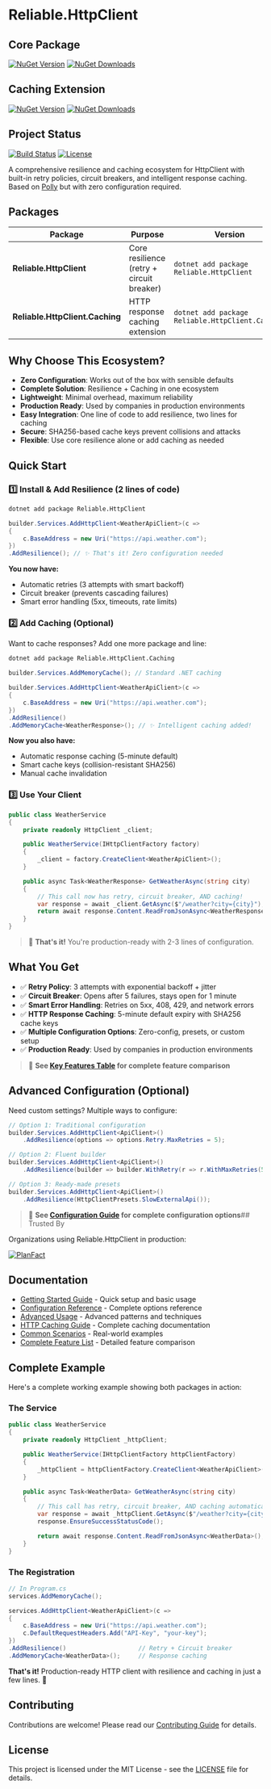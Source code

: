 # Reliable.HttpClient

## Core Package

[![NuGet Version](https://img.shields.io/nuget/v/Reliable.HttpClient)](https://www.nuget.org/packages/Reliable.HttpClient/)
[![NuGet Downloads](https://img.shields.io/nuget/dt/Reliable.HttpClient)](https://www.nuget.org/packages/Reliable.HttpClient/)

## Caching Extension

[![NuGet Version](https://img.shields.io/nuget/v/Reliable.HttpClient.Caching)](https://www.nuget.org/packages/Reliable.HttpClient.Caching/)
[![NuGet Downloads](https://img.shields.io/nuget/dt/Reliable.HttpClient.Caching)](https://www.nuget.org/packages/Reliable.HttpClient.Caching/)

## Project Status

[![Build Status](https://github.com/akrisanov/Reliable.HttpClient/workflows/Build%20%26%20Test/badge.svg)](https://github.com/akrisanov/Reliable.HttpClient/actions)
[![License](https://img.shields.io/github/license/akrisanov/Reliable.HttpClient)](LICENSE)

A comprehensive resilience and caching ecosystem for HttpClient with built-in retry policies, circuit breakers, and intelligent response caching.
Based on [Polly](https://github.com/App-vNext/Polly) but with zero configuration required.

## Packages

| Package                           | Purpose                                  | Version                          |
|-----------------------------------|------------------------------------------|----------------------------------|
| **Reliable.HttpClient**           | Core resilience (retry + circuit breaker) | `dotnet add package Reliable.HttpClient` |
| **Reliable.HttpClient.Caching**   | HTTP response caching extension          | `dotnet add package Reliable.HttpClient.Caching` |

## Why Choose This Ecosystem?

- **Zero Configuration**: Works out of the box with sensible defaults
- **Complete Solution**: Resilience + Caching in one ecosystem
- **Lightweight**: Minimal overhead, maximum reliability
- **Production Ready**: Used by companies in production environments
- **Easy Integration**: One line of code to add resilience, two lines for caching
- **Secure**: SHA256-based cache keys prevent collisions and attacks
- **Flexible**: Use core resilience alone or add caching as needed

## Quick Start

### 1️⃣ Install & Add Resilience (2 lines of code)

```bash
dotnet add package Reliable.HttpClient
```

```csharp
builder.Services.AddHttpClient<WeatherApiClient>(c =>
{
    c.BaseAddress = new Uri("https://api.weather.com");
})
.AddResilience(); // ✨ That's it! Zero configuration needed
```

**You now have:**

- Automatic retries (3 attempts with smart backoff)
- Circuit breaker (prevents cascading failures)
- Smart error handling (5xx, timeouts, rate limits)

### 2️⃣ Add Caching (Optional)

Want to cache responses? Add one more package and line:

```bash
dotnet add package Reliable.HttpClient.Caching
```

```csharp
builder.Services.AddMemoryCache(); // Standard .NET caching

builder.Services.AddHttpClient<WeatherApiClient>(c =>
{
    c.BaseAddress = new Uri("https://api.weather.com");
})
.AddResilience()
.AddMemoryCache<WeatherResponse>(); // ✨ Intelligent caching added!
```

**Now you also have:**

- Automatic response caching (5-minute default)
- Smart cache keys (collision-resistant SHA256)
- Manual cache invalidation

### 3️⃣ Use Your Client

```csharp
public class WeatherService
{
    private readonly HttpClient _client;

    public WeatherService(IHttpClientFactory factory)
    {
        _client = factory.CreateClient<WeatherApiClient>();
    }

    public async Task<WeatherResponse> GetWeatherAsync(string city)
    {
        // This call now has retry, circuit breaker, AND caching!
        var response = await _client.GetAsync($"/weather?city={city}");
        return await response.Content.ReadFromJsonAsync<WeatherResponse>();
    }
}
```

> 🎯 **That's it!** You're production-ready with 2-3 lines of configuration.

## What You Get

- ✅ **Retry Policy**: 3 attempts with exponential backoff + jitter
- ✅ **Circuit Breaker**: Opens after 5 failures, stays open for 1 minute
- ✅ **Smart Error Handling**: Retries on 5xx, 408, 429, and network errors
- ✅ **HTTP Response Caching**: 5-minute default expiry with SHA256 cache keys
- ✅ **Multiple Configuration Options**: Zero-config, presets, or custom setup
- ✅ **Production Ready**: Used by companies in production environments

> 📖 **See [Key Features Table](docs/README.md#key-features) for complete feature comparison**

## Advanced Configuration (Optional)

Need custom settings? Multiple ways to configure:

```csharp
// Option 1: Traditional configuration
builder.Services.AddHttpClient<ApiClient>()
    .AddResilience(options => options.Retry.MaxRetries = 5);

// Option 2: Fluent builder
builder.Services.AddHttpClient<ApiClient>()
    .AddResilience(builder => builder.WithRetry(r => r.WithMaxRetries(5)));

// Option 3: Ready-made presets
builder.Services.AddHttpClient<ApiClient>()
    .AddResilience(HttpClientPresets.SlowExternalApi());
```

> 📖 **See [Configuration Guide](docs/configuration.md) for complete configuration options**## Trusted By

Organizations using Reliable.HttpClient in production:

[![PlanFact](https://raw.githubusercontent.com/akrisanov/Reliable.HttpClient/refs/heads/main/docs/assets/logos/planfact.png)](https://planfact.io)

## Documentation

- [Getting Started Guide](docs/getting-started.md) - Quick setup and basic usage
- [Configuration Reference](docs/configuration.md) - Complete options reference
- [Advanced Usage](docs/advanced-usage.md) - Advanced patterns and techniques
- [HTTP Caching Guide](docs/caching.md) - Complete caching documentation
- [Common Scenarios](docs/examples/common-scenarios.md) - Real-world examples
- [Complete Feature List](docs/README.md#key-features) - Detailed feature comparison

## Complete Example

Here's a complete working example showing both packages in action:

### The Service

```csharp
public class WeatherService
{
    private readonly HttpClient _httpClient;

    public WeatherService(IHttpClientFactory httpClientFactory)
    {
        _httpClient = httpClientFactory.CreateClient<WeatherApiClient>();
    }

    public async Task<WeatherData> GetWeatherAsync(string city)
    {
        // This call has retry, circuit breaker, AND caching automatically!
        var response = await _httpClient.GetAsync($"/weather?city={city}");
        response.EnsureSuccessStatusCode();

        return await response.Content.ReadFromJsonAsync<WeatherData>();
    }
}
```

### The Registration

```csharp
// In Program.cs
services.AddMemoryCache();

services.AddHttpClient<WeatherApiClient>(c =>
{
    c.BaseAddress = new Uri("https://api.weather.com");
    c.DefaultRequestHeaders.Add("API-Key", "your-key");
})
.AddResilience()                    // Retry + Circuit breaker
.AddMemoryCache<WeatherData>();     // Response caching
```

**That's it!** Production-ready HTTP client with resilience and caching in just a few lines. 🚀

## Contributing

Contributions are welcome! Please read our [Contributing Guide](CONTRIBUTING.md) for details.

## License

This project is licensed under the MIT License - see the [LICENSE](LICENSE) file for details.
